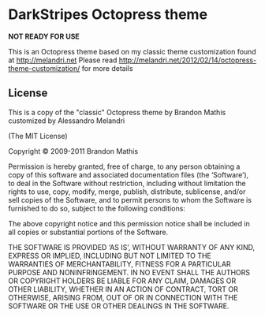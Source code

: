 # DarkStripes Octopress theme

**NOT READY FOR USE**

This is an Octopress theme based on my classic theme customization found at http://melandri.net
Please read http://melandri.net/2012/02/14/octopress-theme-customization/ for more details

## License

This is a copy of the "classic" Octopress theme by Brandon Mathis customized by Alessandro Melandri

(The MIT License)

Copyright © 2009-2011 Brandon Mathis

Permission is hereby granted, free of charge, to any person obtaining a copy of this software and associated documentation files (the ‘Software’), to deal in the Software without restriction, including without limitation the rights to use, copy, modify, merge, publish, distribute, sublicense, and/or sell copies of the Software, and to permit persons to whom the Software is furnished to do so, subject to the following conditions:

The above copyright notice and this permission notice shall be included in all copies or substantial portions of the Software.

THE SOFTWARE IS PROVIDED ‘AS IS’, WITHOUT WARRANTY OF ANY KIND, EXPRESS OR IMPLIED, INCLUDING BUT NOT LIMITED TO THE WARRANTIES OF MERCHANTABILITY, FITNESS FOR A PARTICULAR PURPOSE AND NONINFRINGEMENT. IN NO EVENT SHALL THE AUTHORS OR COPYRIGHT HOLDERS BE LIABLE FOR ANY CLAIM, DAMAGES OR OTHER LIABILITY, WHETHER IN AN ACTION OF CONTRACT, TORT OR OTHERWISE, ARISING FROM, OUT OF OR IN CONNECTION WITH THE SOFTWARE OR THE USE OR OTHER DEALINGS IN THE SOFTWARE.